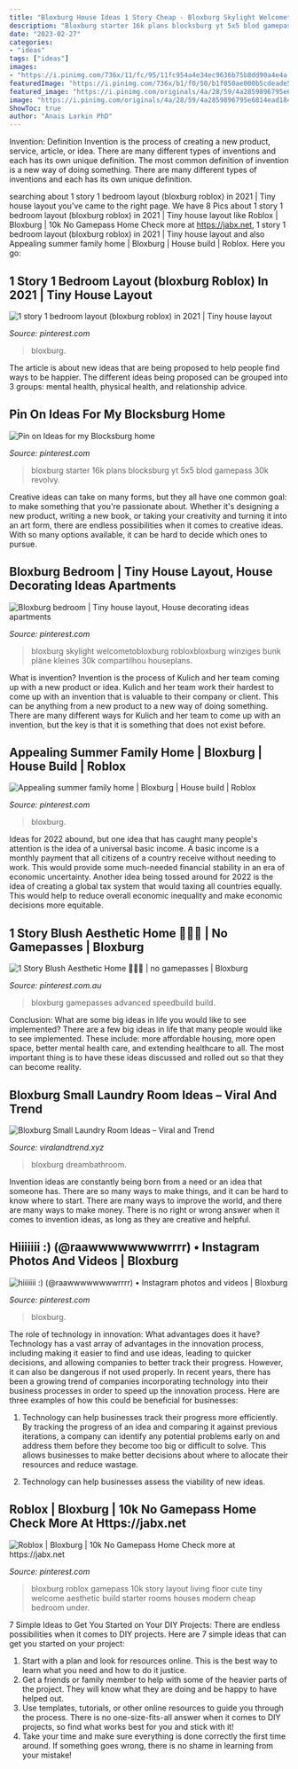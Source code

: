 ```yaml
---
title: "Bloxburg House Ideas 1 Story Cheap - Bloxburg Skylight Welcometobloxburg Robloxbloxburg Winziges Bunk Pläne Kleines 30k Compartilhou Houseplans"
description: "Bloxburg starter 16k plans blocksburg yt 5x5 blod gamepass 30k revolvy"
date: "2023-02-27"
categories:
- "ideas"
tags: ["ideas"]
images:
- "https://i.pinimg.com/736x/11/fc/95/11fc954a4e34ec9636b75b8dd90a4e4a.jpg"
featuredImage: "https://i.pinimg.com/736x/b1/f0/50/b1f050ae000b5cdeade51ae3020726c0.jpg"
featured_image: "https://i.pinimg.com/originals/4a/28/59/4a2859896795e6814ead184a4a5b0ec6.jpg"
image: "https://i.pinimg.com/originals/4a/28/59/4a2859896795e6814ead184a4a5b0ec6.jpg"
ShowToc: true
author: "Anais Larkin PhD"
---
```



Invention: Definition
Invention is the process of creating a new product, service, article, or idea. There are many different types of inventions and each has its own unique definition. The most common definition of invention is a new way of doing something. There are many different types of inventions and each has its own unique definition.

	

		
searching about 1 story 1 bedroom layout (bloxburg roblox) in 2021 | Tiny house layout you've came to the right page. We have 8 Pics about 1 story 1 bedroom layout (bloxburg roblox) in 2021 | Tiny house layout like Roblox | Bloxburg | 10k No Gamepass Home Check more at https://jabx.net, 1 story 1 bedroom layout (bloxburg roblox) in 2021 | Tiny house layout and also Appealing summer family home | Bloxburg | House build | Roblox. Here you go:
		
    
## 1 Story 1 Bedroom Layout (bloxburg Roblox) In 2021 | Tiny House Layout

<img loading=lazy src="https://i.pinimg.com/736x/11/fc/95/11fc954a4e34ec9636b75b8dd90a4e4a.jpg" onerror="this.onerror=null;this.src='https://tse4.mm.bing.net/th?id=OIP.qPsTv4bN2NlHKzZWuE-PbQHaFm&amp;pid=15.1';" alt="1 story 1 bedroom layout (bloxburg roblox) in 2021 | Tiny house layout">

_Source: pinterest.com_

>bloxburg. 

	

The article is about new ideas that are being proposed to help people find ways to be happier. The different ideas being proposed can be grouped into 3 groups: mental health, physical health, and relationship advice.

    
## Pin On Ideas For My Blocksburg Home

<img loading=lazy src="https://i.pinimg.com/736x/2b/4a/74/2b4a74ede928eaa389664a6347d75762.jpg" onerror="this.onerror=null;this.src='https://tse4.mm.bing.net/th?id=OIP.v9g1ctinf1E2F8lrlGGI9wHaFj&amp;pid=15.1';" alt="Pin on Ideas for my Blocksburg home">

_Source: pinterest.com_

>bloxburg starter 16k plans blocksburg yt 5x5 blod gamepass 30k revolvy. 

	

Creative ideas can take on many forms, but they all have one common goal: to make something that you're passionate about. Whether it's designing a new product, writing a new book, or taking your creativity and turning it into an art form, there are endless possibilities when it comes to creative ideas. With so many options available, it can be hard to decide which ones to pursue.

    
## Bloxburg Bedroom | Tiny House Layout, House Decorating Ideas Apartments

<img loading=lazy src="https://i.pinimg.com/736x/6d/c9/51/6dc9518db68f119868862fe17fe01650.jpg" onerror="this.onerror=null;this.src='https://tse2.mm.bing.net/th?id=OIP.15ntqn7tqBs6UUyPv0cuJwHaHa&amp;pid=15.1';" alt="Bloxburg bedroom | Tiny house layout, House decorating ideas apartments">

_Source: pinterest.com_

>bloxburg skylight welcometobloxburg robloxbloxburg winziges bunk pläne kleines 30k compartilhou houseplans. 

	

What is invention?
Invention is the process of Kulich and her team coming up with a new product or idea. Kulich and her team work their hardest to come up with an invention that is valuable to their company or client. This can be anything from a new product to a new way of doing something. There are many different ways for Kulich and her team to come up with an invention, but the key is that it is something that does not exist before.

    
## Appealing Summer Family Home | Bloxburg | House Build | Roblox

<img loading=lazy src="https://i.pinimg.com/736x/b1/f0/50/b1f050ae000b5cdeade51ae3020726c0.jpg" onerror="this.onerror=null;this.src='https://tse2.mm.bing.net/th?id=OIP.hvjq_qkL1F8kAnH1DtYK3QHaFj&amp;pid=15.1';" alt="Appealing summer family home | Bloxburg | House build | Roblox">

_Source: pinterest.com_

>bloxburg. 

	

Ideas for 2022 abound, but one idea that has caught many people's attention is the idea of a universal basic income. A basic income is a monthly payment that all citizens of a country receive without needing to work. This would provide some much-needed financial stability in an era of economic uncertainty. Another idea being tossed around for 2022 is the idea of creating a global tax system that would taxing all countries equally. This would help to reduce overall economic inequality and make economic decisions more equitable.

    
## 1 Story Blush Aesthetic Home 🧚🏻‍♀️ | No Gamepasses | Bloxburg

<img loading=lazy src="https://i.pinimg.com/736x/b3/0a/0a/b30a0a262ccaad95d5a70dcdb1caefea.jpg" onerror="this.onerror=null;this.src='https://tse4.mm.bing.net/th?id=OIP.edD7AySn2LfAoLSWlSWvFQHaEK&amp;pid=15.1';" alt="1 Story Blush Aesthetic Home 🧚🏻‍♀️ | no gamepasses | Bloxburg">

_Source: pinterest.com.au_

>bloxburg gamepasses advanced speedbuild build. 

	

Conclusion: What are some big ideas in life you would like to see implemented?
There are a few big ideas in life that many people would like to see implemented. These include: more affordable housing, more open space, better mental health care, and extending healthcare to all. The most important thing is to have these ideas discussed and rolled out so that they can become reality.

    
## Bloxburg Small Laundry Room Ideas – Viral And Trend

<img loading=lazy src="https://i.pinimg.com/originals/4a/28/59/4a2859896795e6814ead184a4a5b0ec6.jpg" onerror="this.onerror=null;this.src='https://tse3.mm.bing.net/th?id=OIP.TbstkTGXoaCloMpbXVcYMgHaLH&amp;pid=15.1';" alt="Bloxburg Small Laundry Room Ideas – Viral and Trend">

_Source: viralandtrend.xyz_

>bloxburg dreambathroom. 

	

Invention ideas are constantly being born from a need or an idea that someone has. There are so many ways to make things, and it can be hard to know where to start. There are many ways to improve the world, and there are many ways to make money. There is no right or wrong answer when it comes to invention ideas, as long as they are creative and helpful.

    
## Hiiiiiii :) (@raawwwwwwwwrrrr) • Instagram Photos And Videos | Bloxburg

<img loading=lazy src="https://i.pinimg.com/736x/67/26/2f/67262fd39bfa84975e63c41a9a388acc.jpg" onerror="this.onerror=null;this.src='https://tse3.mm.bing.net/th?id=OIP.YP_1zkVdtFaVTyi-1AKxKgHaHa&amp;pid=15.1';" alt="hiiiiiii :) (@raawwwwwwwwrrrr) • Instagram photos and videos | Bloxburg">

_Source: pinterest.com_

>bloxburg. 

	

The role of technology in innovation: What advantages does it have?
Technology has a vast array of advantages in the innovation process, including making it easier to find and use ideas, leading to quicker decisions, and allowing companies to better track their progress. However, it can also be dangerous if not used properly. In recent years, there has been a growing trend of companies incorporating technology into their business processes in order to speed up the innovation process. Here are three examples of how this could be beneficial for businesses: 
1) Technology can help businesses track their progress more efficiently. By tracking the progress of an idea and comparing it against previous iterations, a company can identify any potential problems early on and address them before they become too big or difficult to solve. This allows businesses to make better decisions about where to allocate their resources and reduce wastage. 

2) Technology can help businesses assess the viability of new ideas.

    
## Roblox | Bloxburg | 10k No Gamepass Home Check More At Https://jabx.net

<img loading=lazy src="https://i.pinimg.com/736x/86/ff/05/86ff05de18786250fb3f2c3643bdfeeb.jpg" onerror="this.onerror=null;this.src='https://tse1.mm.bing.net/th?id=OIP.29i8m_EZ_-4jNHdiV5m5agHaEK&amp;pid=15.1';" alt="Roblox | Bloxburg | 10k No Gamepass Home Check more at https://jabx.net">

_Source: pinterest.com_

>bloxburg roblox gamepass 10k story layout living floor cute tiny welcome aesthetic build starter rooms houses modern cheap bedroom under. 

	

7 Simple Ideas to Get You Started on Your DIY Projects:
There are endless possibilities when it comes to DIY projects. Here are 7 simple ideas that can get you started on your project:
1. Start with a plan and look for resources online. This is the best way to learn what you need and how to do it justice.
2. Get a friends or family member to help with some of the heavier parts of the project. They will know what they are doing and be happy to have helped out.
3. Use templates, tutorials, or other online resources to guide you through the process. There is no one-size-fits-all answer when it comes to DIY projects, so find what works best for you and stick with it!
4. Take your time and make sure everything is done correctly the first time around. If something goes wrong, there is no shame in learning from your mistake!

